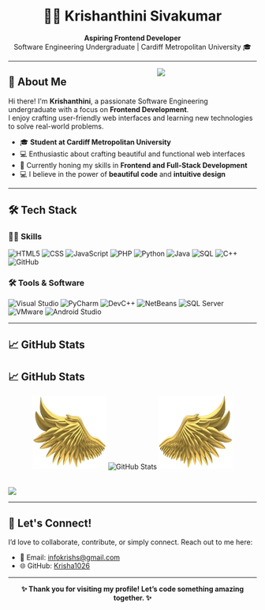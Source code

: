 <div align="center">
  <h1>👩‍💻 Krishanthini Sivakumar</h1>
  <p>
    <b>Aspiring Frontend Developer</b>  
    <br>Software Engineering Undergraduate | Cardiff Metropolitan University 🎓  
  </p>
</div>

---

<div>
  <img align="right" width="40%" src="https://owlbertsio-resized.s3.amazonaws.com/Popper.psd.full.png">
</div>

## 🌟 About Me

Hi there! I'm **Krishanthini**, a passionate Software Engineering undergraduate with a focus on **Frontend Development**.  
I enjoy crafting user-friendly web interfaces and learning new technologies to solve real-world problems.  

- 🎓 **Student at Cardiff Metropolitan University**  
- 💻 Enthusiastic about crafting beautiful and functional web interfaces  
- 🌱 Currently honing my skills in **Frontend and Full-Stack Development** 
- 💻 I believe in the power of **beautiful code** and **intuitive design**  

---

## 🛠️ Tech Stack

### 👨‍💻 Skills
![HTML5](https://img.shields.io/badge/HTML5-E34F26?style=for-the-badge&logo=html5&logoColor=white)
![CSS](https://img.shields.io/badge/CSS-1572B6?style=for-the-badge&logo=css3&logoColor=white)
![JavaScript](https://img.shields.io/badge/JavaScript-F7DF1E?style=for-the-badge&logo=javascript&logoColor=black)
![PHP](https://img.shields.io/badge/PHP-777BB4?style=for-the-badge&logo=php&logoColor=white)
![Python](https://img.shields.io/badge/Python-3776AB?style=for-the-badge&logo=python&logoColor=white)
![Java](https://img.shields.io/badge/Java-007396?style=for-the-badge&logo=java&logoColor=white)
![SQL](https://img.shields.io/badge/SQL-CC2927?style=for-the-badge&logo=microsoft%20sql%20server&logoColor=white)
![C++](https://img.shields.io/badge/C++-00599C?style=for-the-badge&logo=cplusplus&logoColor=white)
![GitHub](https://img.shields.io/badge/github-%23121011.svg?style=for-the-badge&logo=github&logoColor=white)



### 🛠️ Tools & Software
![Visual Studio](https://img.shields.io/badge/Visual_Studio-5C2D91?style=for-the-badge&logo=visual%20studio&logoColor=white)
![PyCharm](https://img.shields.io/badge/PyCharm-000000?style=for-the-badge&logo=pycharm&logoColor=white)
![DevC++](https://img.shields.io/badge/DevC++-blue?style=for-the-badge&logo=cplusplus&logoColor=white)
![NetBeans](https://img.shields.io/badge/NetBeans-1B6AC6?style=for-the-badge&logo=apache%20netbeans%20ide&logoColor=white)
![SQL Server](https://img.shields.io/badge/SQL_Server-CC2927?style=for-the-badge&logo=microsoft%20sql%20server&logoColor=white)
![VMware](https://img.shields.io/badge/VMware-607078?style=for-the-badge&logo=vmware&logoColor=white)
![Android Studio](https://img.shields.io/badge/android%20studio-346ac1?style=for-the-badge&logo=android%20studio&logoColor=white)



---

## 📈 GitHub Stats

## 📈 GitHub Stats

<p align="center">
  <img height="150" width="150" src="https://github.com/Krisha1026/Krisha1026/blob/main/left.png">
  <img src="https://github-readme-stats.vercel.app/api?username=Krisha1026&show_icons=true&theme=radical" alt="GitHub Stats" width="50%">
  <img height="150" width="150" src="https://github.com/Krisha1026/Krisha1026/blob/main/right.png">
</p>

  
<br>
  <img  align="center"  src="https://github-readme-stats.anuraghazra1.vercel.app/api/top-langs/?username=Krisha1026&theme=dark&hide_border=false&no-bg=true&no-frame=true&langs_count=10"/>
  
</p>

---

## 🤝 Let's Connect!

I’d love to collaborate, contribute, or simply connect. Reach out to me here:


- 📧 Email: infokrishs@gmail.com  
- 🌐 GitHub: [Krisha1026](https://github.com/Krisha1026)

---

<div align="center">
  <b>✨ Thank you for visiting my profile! Let’s code something amazing together. ✨</b>
</div>
